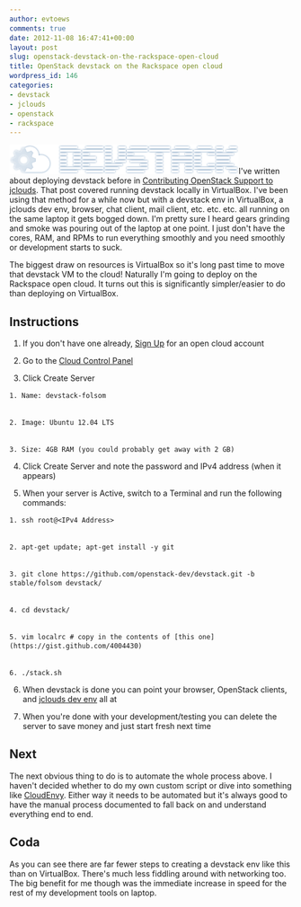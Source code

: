 ```yaml
---
author: evtoews
comments: true
date: 2012-11-08 16:47:41+00:00
layout: post
slug: openstack-devstack-on-the-rackspace-open-cloud
title: OpenStack devstack on the Rackspace open cloud
wordpress_id: 146
categories:
- devstack
- jclouds
- openstack
- rackspace
---
```


[![devstack](/img/posts/devstack.png)](/img/posts/devstack.png)I've written about deploying devstack before in [Contributing OpenStack Support to jclouds](http://blog./img/posts.com/2012/10/03/contributing-openstack-support-to-jclouds/). That post covered running devstack locally in VirtualBox. I've been using that method for a while now but with a devstack env in VirtualBox, a jclouds dev env, browser, chat client, mail client, etc. etc. etc. all running on the same laptop it gets bogged down. I'm pretty sure I heard gears grinding and smoke was pouring out of the laptop at one point. I just don't have the cores, RAM, and RPMs to run everything smoothly and you need smoothly or development starts to suck.

The biggest draw on resources is VirtualBox so it's long past time to move that devstack VM to the cloud! Naturally I'm going to deploy on the Rackspace open cloud. It turns out this is significantly simpler/easier to do than deploying on VirtualBox.


## Instructions






  1. If you don't have one already, [Sign Up](https://cart.rackspace.com/cloud/) for an open cloud account


  2. Go to the [Cloud Control Panel](https://mycloud.rackspace.com)


  3. Click Create Server


    1. Name: devstack-folsom


    2. Image: Ubuntu 12.04 LTS


    3. Size: 4GB RAM (you could probably get away with 2 GB)





  4. Click Create Server and note the password and IPv4 address (when it appears)


  5. When your server is Active, switch to a Terminal and run the following commands:


    1. ssh root@<IPv4 Address>


    2. apt-get update; apt-get install -y git


    3. git clone https://github.com/openstack-dev/devstack.git -b stable/folsom devstack/


    4. cd devstack/


    5. vim localrc # copy in the contents of [this one](https://gist.github.com/4004430)


    6. ./stack.sh





  6. When devstack is done you can point your browser, OpenStack clients, and [jclouds dev env](http://blog./img/posts.com/2012/09/04/jclouds-and-openstack/) all at <IPv4 Address>


  7. When you're done with your development/testing you can delete the server to save money and just start fresh next time




## Next


The next obvious thing to do is to automate the whole process above. I haven't decided whether to do my own custom script or dive into something like [CloudEnvy](https://github.com/cloudenvy/cloudenvy). Either way it needs to be automated but it's always good to have the manual process documented to fall back on and understand everything end to end.


## Coda


As you can see there are far fewer steps to creating a devstack env like this than on VirtualBox. There's much less fiddling around with networking too. The big benefit for me though was the immediate increase in speed for the rest of my development tools on laptop.
